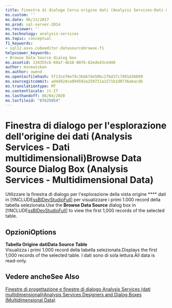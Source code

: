```yaml
---
title: Finestra di dialogo Cerca origine dati (Analysis Services-Dati multidimensionali) | Microsoft Docs
ms.custom: ''
ms.date: 06/13/2017
ms.prod: sql-server-2014
ms.reviewer: ''
ms.technology: analysis-services
ms.topic: conceptual
f1_keywords:
- sql12.asvs.cubeeditor.datasourcebrowse.f1
helpviewer_keywords:
- Browse Data Source dialog box
ms.assetid: 134355cb-69a7-4b16-8076-82ede43ce940
author: minewiskan
ms.author: owend
ms.openlocfilehash: 5f13ce76e79c3bb67de50bc1fbd37c7d91d36899
ms.sourcegitcommit: ad4d92dce894592a259721a1571b1d8736abacdb
ms.translationtype: MT
ms.contentlocale: it-IT
ms.lasthandoff: 08/04/2020
ms.locfileid: "87625854"
---
```

# <a name="browse-data-source-dialog-box-analysis-services---multidimensional-data"></a><span data-ttu-id="da302-102">Finestra di dialogo per l'esplorazione dell'origine dei dati (Analysis Services - Dati multidimensionali)</span><span class="sxs-lookup"><span data-stu-id="da302-102">Browse Data Source Dialog Box (Analysis Services - Multidimensional Data)</span></span>
  <span data-ttu-id="da302-103">Utilizzare la finestra di dialogo per l'esplorazione della vista origine \*\*\*\* dati in [!INCLUDE[ssBIDevStudioFull](../includes/ssbidevstudiofull-md.md)] per visualizzare i primi 1.000 record della tabella selezionata.</span><span class="sxs-lookup"><span data-stu-id="da302-103">Use the **Browse Data Source** dialog box in [!INCLUDE[ssBIDevStudioFull](../includes/ssbidevstudiofull-md.md)] to view the first 1,000 records of the selected table.</span></span>  
  
## <a name="options"></a><span data-ttu-id="da302-104">Opzioni</span><span class="sxs-lookup"><span data-stu-id="da302-104">Options</span></span>  
 <span data-ttu-id="da302-105">**Tabella Origine dati**</span><span class="sxs-lookup"><span data-stu-id="da302-105">**Data Source Table**</span></span>  
 <span data-ttu-id="da302-106">Visualizza i primi 1.000 record della tabella selezionata.</span><span class="sxs-lookup"><span data-stu-id="da302-106">Displays the first 1,000 records of the selected table.</span></span> <span data-ttu-id="da302-107">I dati sono di sola lettura.</span><span class="sxs-lookup"><span data-stu-id="da302-107">All data is read-only.</span></span>  
  
## <a name="see-also"></a><span data-ttu-id="da302-108">Vedere anche</span><span class="sxs-lookup"><span data-stu-id="da302-108">See Also</span></span>  
 [<span data-ttu-id="da302-109">Finestre di progettazione e finestre di dialogo Analysis Services &#40;dati multidimensionali&#41;</span><span class="sxs-lookup"><span data-stu-id="da302-109">Analysis Services Designers and Dialog Boxes &#40;Multidimensional Data&#41;</span></span>](analysis-services-designers-and-dialog-boxes-multidimensional-data.md)  
  
  
